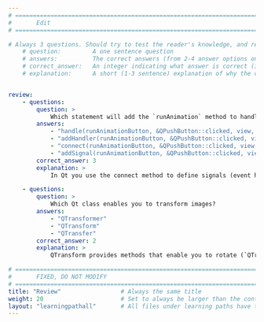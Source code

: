 ```yaml
---
# ================================================================================
#       Edit
# ================================================================================

# Always 3 questions. Should try to test the reader's knowledge, and reinforce the key points you want them to remember.
    # question:         A one sentence question
    # answers:          The correct answers (from 2-4 answer options only). Should be surrounded by quotes.
    # correct_answer:   An integer indicating what answer is correct (index starts from 0)
    # explanation:      A short (1-3 sentence) explanation of why the correct answer is correct. Can add additional context if desired


review:
    - questions:
        question: >
            Which statement will add the `runAnimation` method to handle the clicked event of the QPushButton?
        answers:
            - "handle(runAnimationButton, &QPushButton::clicked, view, &XFormView::runAnimation)"
            - "addHandler(runAnimationButton, &QPushButton::clicked, view, &XFormView::runAnimation)"
            - "connect(runAnimationButton, &QPushButton::clicked, view, &XFormView::runAnimation)"
            - "addSignal(runAnimationButton, &QPushButton::clicked, view, &XFormView::runAnimation)"            
        correct_answer: 3
        explanation: >
            In Qt you use the connect method to define signals (event handlers)

    - questions:
        question: >
            Which Qt class enables you to transform images?
        answers:
            - "QTransformer"
            - "QTransform"
            - "QTransfer"
        correct_answer: 2                     
        explanation: >
            QTransform provides methods that enable you to rotate (`QTransform.rotate`), scale (`QTransform.scale`), and shear (`QTransform.shear`) the image

# ================================================================================
#       FIXED, DO NOT MODIFY
# ================================================================================
title: "Review"                 # Always the same title
weight: 20                      # Set to always be larger than the content in this path
layout: "learningpathall"       # All files under learning paths have this same wrapper
---
```

